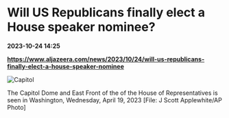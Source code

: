 # Will US Republicans finally elect a House speaker nominee?

**2023-10-24 14:25**

**https://www.aljazeera.com/news/2023/10/24/will-us-republicans-finally-elect-a-house-speaker-nominee**

![Capitol](https://www.aljazeera.com/wp-content/uploads/2023/10/AP23207650540997-1696373691.jpg?resize=770%2C513&quality=80)

The Capitol Dome and East Front of the of the House of Representatives is seen in Washington, Wednesday, April 19, 2023 \[File: J Scott Applewhite/AP Photo\]